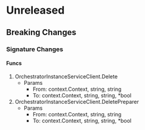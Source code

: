 # Unreleased

## Breaking Changes

### Signature Changes

#### Funcs

1. OrchestratorInstanceServiceClient.Delete
	- Params
		- From: context.Context, string, string
		- To: context.Context, string, string, *bool
1. OrchestratorInstanceServiceClient.DeletePreparer
	- Params
		- From: context.Context, string, string
		- To: context.Context, string, string, *bool
